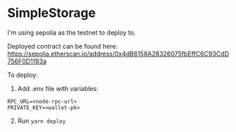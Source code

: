 # SimpleStorage

I'm using sepolia as the testnet to deploy to.

Deployed contract can be found here: https://sepolia.etherscan.io/address/0x4dB6158A28326075fbEffC6C93CdD756F0D1193a

To deploy:

1. Add .env file with variables:

```
RPC_URL=<node-rpc-url>
PRIVATE_KEY=<wallet-pk>
```

2. Run `yarn deploy`
